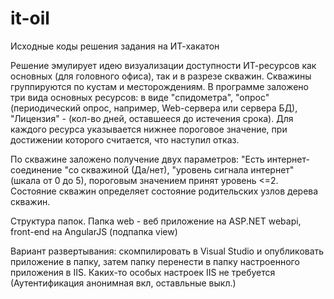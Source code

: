 # it-oil
Исходные коды решения задания на ИТ-хакатон

Решение эмулирует идею визуализации доступности ИТ-ресурсов как основных (для головного офиса), так и в разрезе скважин. Скважины группируются по кустам и месторождениям.
В программе заложено три вида основных ресурсов: в виде "спидометра", "опрос" (периодический опрос, например, Web-сервера или сервера БД), "Лицензия" - (кол-во дней, оставшееся до истечения срока). Для каждого ресурса указывается нижнее пороговое значение, при достижении которого считается, что наступил отказ.

По скважине заложено получение двух параметров: "Есть интернет-соединение "со скважиной (Да/нет), "уровень сигнала интернет" (шкала от 0 до 5), пороговым значением принят уровень <=2. Состояние скважин определяет состояние родительских узлов дерева скважин.

Структура папок. Папка web - веб приложение на ASP.NET webapi, front-end на AngularJS (подпапка view)

Вариант развертывания: скомпилировать в Visual Studio и опубликовать приложение в папку, затем папку перенести в папку настроенного приложения в IIS. Каких-то особых настроек IIS не требуется (Аутентификация анонимная вкл, оставльные выкл.)

